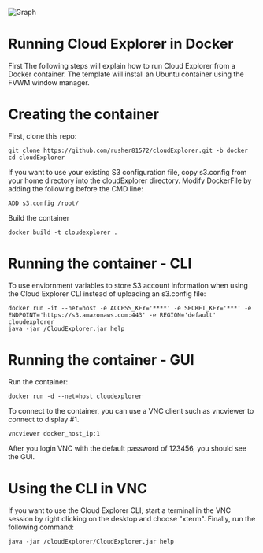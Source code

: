 ![Graph](https://www.linux-toys.com/7.png)

# Running Cloud Explorer in Docker
First
The following steps will explain how to run Cloud Explorer from a Docker container. The template will install an Ubuntu container using the FVWM window manager. 

# Creating the container

First, clone this repo:
```
git clone https://github.com/rusher81572/cloudExplorer.git -b docker
cd cloudExplorer
```

If you want to use your existing S3 configuration file, copy s3.config from your home directory into the cloudExplorer directory. Modify DockerFile by adding the following before the CMD line:
```
ADD s3.config /root/
```

Build the container
```
docker build -t cloudexplorer .
```

# Running the container - CLI


To use enviornment variables to store S3 account information when using the Cloud Explorer CLI instead of uploading an s3.config file:
```
docker run -it --net=host -e ACCESS_KEY='****' -e SECRET_KEY='***' -e ENDPOINT='https://s3.amazonaws.com:443' -e REGION='default' cloudexplorer 
java -jar /CloudExplorer.jar help
```


# Running the container - GUI

Run the container:
```
docker run -d --net=host cloudexplorer 
````

To connect to the container, you can use a VNC client such as vncviewer to connect to display #1.
```
vncviewer docker_host_ip:1
```
After you login VNC with the default password of 123456, you should see the GUI.

# Using the CLI in VNC 

If you want to use the Cloud Explorer CLI, start a terminal in the VNC session by right clicking on the desktop and choose "xterm". Finally, run the following command:
```
java -jar /cloudExplorer/CloudExplorer.jar help
```	




